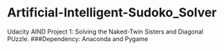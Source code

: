 # Artificial-Intelligent-Sudoko_Solver
Udacity AIND Project 1:
Solving the Naked-Twin Sisters and Diagonal PUzzle.
###Dependency: Anaconda and Pygame
